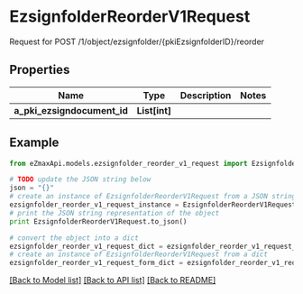 # EzsignfolderReorderV1Request

Request for POST /1/object/ezsignfolder/{pkiEzsignfolderID}/reorder

## Properties

Name | Type | Description | Notes
------------ | ------------- | ------------- | -------------
**a_pki_ezsigndocument_id** | **List[int]** |  | 

## Example

```python
from eZmaxApi.models.ezsignfolder_reorder_v1_request import EzsignfolderReorderV1Request

# TODO update the JSON string below
json = "{}"
# create an instance of EzsignfolderReorderV1Request from a JSON string
ezsignfolder_reorder_v1_request_instance = EzsignfolderReorderV1Request.from_json(json)
# print the JSON string representation of the object
print EzsignfolderReorderV1Request.to_json()

# convert the object into a dict
ezsignfolder_reorder_v1_request_dict = ezsignfolder_reorder_v1_request_instance.to_dict()
# create an instance of EzsignfolderReorderV1Request from a dict
ezsignfolder_reorder_v1_request_form_dict = ezsignfolder_reorder_v1_request.from_dict(ezsignfolder_reorder_v1_request_dict)
```
[[Back to Model list]](../README.md#documentation-for-models) [[Back to API list]](../README.md#documentation-for-api-endpoints) [[Back to README]](../README.md)


